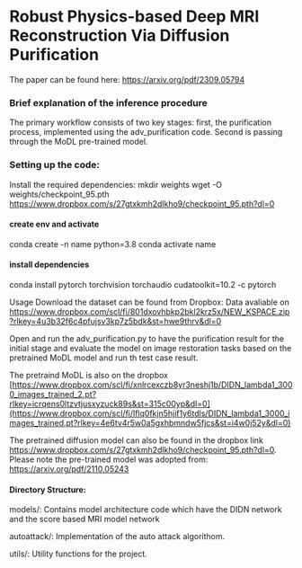 # Robust Physics-based Deep MRI Reconstruction Via Diffusion Purification

The paper can be found here: https://arxiv.org/pdf/2309.05794



### Brief explanation of the inference procedure
The primary workflow consists of two key stages: first, the purification process, implemented using the adv_purification code. Second is passing through the MoDL pre-trained model.  

### Setting up the code: 

Install the required dependencies:
mkdir weights
wget -O weights/checkpoint_95.pth https://www.dropbox.com/s/27gtxkmh2dlkho9/checkpoint_95.pth?dl=0

#### create env and activate
conda create -n name python=3.8
conda activate name

#### install dependencies
conda install pytorch torchvision torchaudio cudatoolkit=10.2 -c pytorch


Usage Download the dataset can be found from Dropbox: Data avaliable on https://www.dropbox.com/scl/fi/801dxovhbkp2bkl2krz5x/NEW_KSPACE.zip?rlkey=4u3b32f6c4pfujsv3kp7z5bdk&st=hwe9thrv&dl=0

Open and run the adv_purification.py to have the purification result for the initial stage and evaluate the model on image restoration tasks based on the pretrained MoDL model and run th test case result.

The pretraind MoDL is also on the dropbox [https://www.dropbox.com/scl/fi/xnlrcexczb8yr3neshj1b/DIDN_lambda1_3000_images_trained_2.pt?rlkey=icrqens0ltzvtjusxyzuck89s&st=315c00yp&dl=0](https://www.dropbox.com/scl/fi/lflq0fkjn5hjif1y6tdls/DIDN_lambda1_3000_images_trained.pt?rlkey=4e6tv4r5w0a5gxhbmndw5fjcs&st=i4w0j52y&dl=0)

The pretrained diffusion model can also be found in the dropbox link https://www.dropbox.com/s/27gtxkmh2dlkho9/checkpoint_95.pth?dl=0. Please note the pre-trained model was adopted from: https://arxiv.org/pdf/2110.05243


#### Directory Structure:
models/: Contains model architecture code which have the DIDN network and the score based MRI model network

autoattack/: Implementation of the auto attack algorithom.

utils/: Utility functions for the project.
